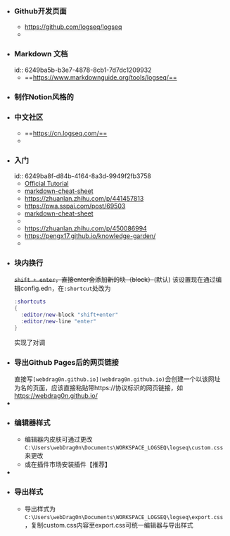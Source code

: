 - ### Github开发页面
	- https://github.com/logseq/logseq
	-
- ### Markdown 文档
  id:: 6249ba5b-b3e7-4878-8cb1-7d7dc1209932
	- ==https://www.markdownguide.org/tools/logseq/==
- ### 制作Notion风格的
- ### 中文社区
	- ==https://cn.logseq.com/==
	-
- ### 入门
  id:: 6249ba8f-d84b-4164-8a3d-9949f2fb3758
	- [Official Tutorial](https://docs.logseq.com/#/page/tutorial)
	- [markdown-cheat-sheet](markdown-cheat-sheet)
	- https://zhuanlan.zhihu.com/p/441457813
	- https://pwa.sspai.com/post/69503
	- [markdown-cheat-sheet](https://cn.logseq.com/t/topic/91)
	-
	- https://zhuanlan.zhihu.com/p/450086994
	- https://pengx17.github.io/knowledge-garden/
	-
- ### 块内换行
  ~~`shift + enter`，直接enter会添加新的块（block）~~(默认)
  该设置现在通过编辑config.edn，在`:shortcut`处改为
  ```lua
  :shortcuts
  {
  	:editor/new-block "shift+enter"
  	:editor/new-line "enter"
  }
  ```
  实现了对调
- ### 导出Github Pages后的网页链接
  直接写``[webdrag0n.github.io](webdrag0n.github.io)``会创建一个以该网址为名的页面，应该直接粘贴带https://协议标识的网页链接，如 https://webdrag0n.github.io/
-
- ### 编辑器样式
	- 编辑器内皮肤可通过更改`C:\Users\webDrag0n\Documents\WORKSPACE_LOGSEQ\logseq\custom.css`来更改
	- 或在插件市场安装插件【推荐】
-
- ### 导出样式
	- 导出样式为`C:\Users\webDrag0n\Documents\WORKSPACE_LOGSEQ\logseq\export.css`，复制custom.css内容至export.css可统一编辑器与导出样式